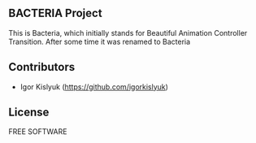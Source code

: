 ## BACTERIA Project

This is Bacteria, which initially stands for Beautiful Animation Controller Transition. After some time it was renamed to Bacteria

## Contributors

- Igor Kislyuk (https://github.com/igorkislyuk)

## License

FREE SOFTWARE